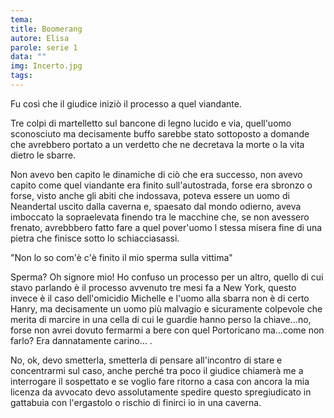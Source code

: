 ```yaml
---
tema:
title: Boomerang
autore: Elisa
parole: serie 1
data: ""
img: Incerto.jpg
tags: 
---
```

Fu così che il giudice iniziò il processo a quel viandante.

Tre colpi di martelletto sul bancone di legno lucido e via, quell'uomo sconosciuto ma decisamente buffo sarebbe stato sottoposto a domande che avrebbero portato a un verdetto che ne decretava la morte o la vita dietro le sbarre.

Non avevo ben capito le dinamiche di ciò che era successo, non avevo capito come quel viandante era finito sull'autostrada, forse era sbronzo o forse, visto anche gli abiti che indossava, poteva essere un uomo di Neandertal uscito dalla caverna e, spaesato dal mondo odierno, aveva imboccato la sopraelevata finendo tra le macchine che, se non avessero frenato, avrebbbero fatto fare a quel pover'uomo l stessa misera fine di una pietra che finisce sotto lo schiacciasassi.

"Non lo so com'è c'è finito il mio sperma sulla vittima"

Sperma? Oh signore mio! Ho confuso un processo per un altro, quello di cui stavo parlando è il processo avvenuto tre mesi fa a New York, questo invece è il caso dell'omicidio Michelle e l'uomo alla sbarra non è di certo Hanry, ma decisamente un uomo più malvagio e sicuramente colpevole che merita di marcire in una cella di cui le guardie hanno perso la chiave…no, forse non avrei dovuto fermarmi a bere con quel Portoricano ma...come non farlo? Era dannatamente carino… .

No, ok, devo smetterla, smetterla di pensare all'incontro di stare e concentrarmi sul caso, anche perché tra poco il giudice chiamerà me a interrogare il sospettato e se voglio fare ritorno a casa con ancora la mia licenza da avvocato devo assolutamente spedire questo spregiudicato in gattabuia con l'ergastolo o rischio di finirci io in una caverna.

